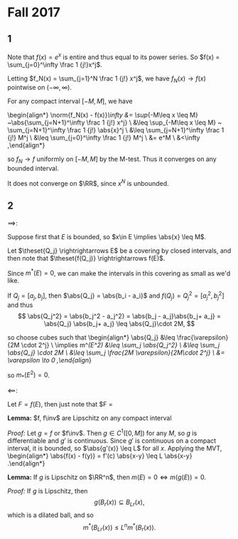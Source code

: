 # Fall 2017

## 1

Note that $f(x) = e^x$ is entire and thus equal to its power series.
So $f(x) = \sum_{j=0}^\infty \frac 1 {j!}x^j$.

Letting $f_N(x) = \sum_{j=1}^N \frac 1 {j!} x^j$, we have $f_N(x) \to f(x)$ pointwise on $(-\infty ,\infty)$.

For any compact interval $[-M, M]$, we have

\begin{align*}
\norm{f_N(x) - f(x)}_\infty
&= \sup_{-M\leq x \leq M} ~\abs{\sum_{j=N+1}^\infty \frac 1 {j!} x^j} \\
&\leq \sup_{-M\leq x \leq M} ~ \sum_{j=N+1}^\infty \frac 1 {j!} \abs{x}^j \\
&\leq \sum_{j=N+1}^\infty \frac 1 {j!} M^j \\
&\leq \sum_{j=0}^\infty \frac 1 {j!} M^j \\
&= e^M \\
&<\infty
,\end{align*}

so $f_N \to f$ uniformly on $[-M, M]$ by the M-test.
Thus it converges on any bounded interval.

It does not converge on $\RR$, since $x^N$ is unbounded.

## 2

$\implies$:

Suppose first that $E$ is bounded, so $x\in E \implies \abs{x} \leq M$.

Let $\theset{Q_j} \rightrightarrows E$ be a covering by closed intervals, and then note that $\theset{f(Q_j)} \rightrightarrows f(E)$.

Since $m^*(E) = 0$, we can make the intervals in this covering as small as we'd like.

If $Q_j = [a_j, b_j]$, then $\abs{Q_j} = \abs{b_i - a_i}$ and $f(Q_j) = Q_j^2 = [a_j^2, b_j^2]$ and thus 
$$
\abs{Q_j^2} = \abs{b_j^2 - a_j^2} = \abs{b_j - a_j}\abs{b_j+ a_j} = \abs{Q_j} \abs{b_j+ a_j} \leq \abs{Q_j}\cdot 2M,
$$

so choose cubes such that 
\begin{align*}
\abs{Q_j} 
&\leq \frac{\varepsilon}{2M \cdot 2^j} \\
\implies m^*(E^2) 
&\leq \sum_j \abs{Q_j^2} \\ 
&\leq \sum_j \abs{Q_j} \cdot 2M  \\
&\leq \sum_j \frac{2M \varepsilon}{2M\cdot 2^j}  \\
&= \varepsilon \to 0
,\end{align*}

so $m_*(E^2) = 0$.

$\impliedby$:

Let $F = f(E)$, then just note that $F =

**Lemma:** 
$f, f\inv$ are Lipschitz on any compact interval
 
*Proof:*
Let $g = f$ or $f\inv$. 
Then $g\in C^1([0, M])$ for any $M$, so $g$ is differentiable and $g'$ is continuous.
Since $g'$ is continuous on a compact interval, it is bounded, so $\abs{g'(x)} \leq L$ for all $x$.
Applying the MVT,
\begin{align*}
\abs{f(x) - f(y)} = f'(c) \abs{x-y} \leq L \abs{x-y}
.\end{align*}
  
**Lemma:** 
If $g$ is Lipschitz on $\RR^n$, then $m(E) = 0 \iff m(g(E)) = 0$.

*Proof:*
If $g$ is Lipschitz, then 
$$g(B_r(x)) \subseteq B_{Lr}(x)
,$$ 
which is a dilated ball, and so 
$$
m^*(B_{Lr}(x)) \leq L^n m^*(B_{r}(x))
.$$